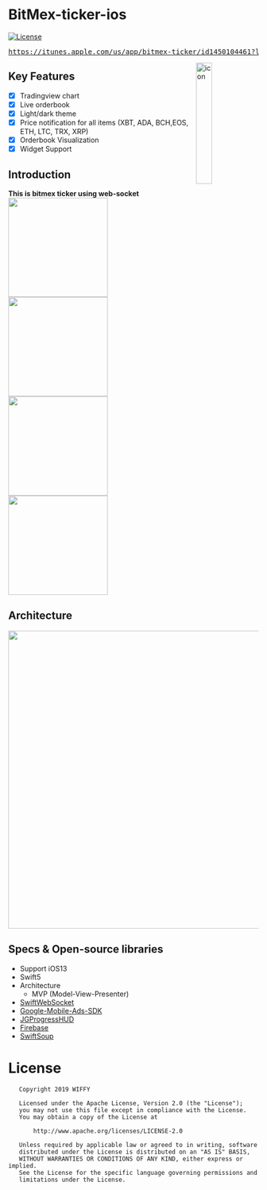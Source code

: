 # BitMex-ticker-ios
[![License](https://img.shields.io/badge/License-Apache%202.0-blue.svg)](https://opensource.org/licenses/Apache-2.0)
</br>

<pre><a href="https://itunes.apple.com/us/app/bitmex-ticker/id1450104461?l=ko&ls=1&mt=8">https://itunes.apple.com/us/app/bitmex-ticker/id1450104461?l=ko&ls=1&mt=8</a></pre>

<img alt="icon" src="https://user-images.githubusercontent.com/8678595/66545822-86198b00-eb76-11e9-842e-91e29ebf0861.png" align="right" width="25%">

## Key Features
- [x] Tradingview chart
- [x] Live orderbook
- [x] Light/dark theme
- [x] Price notification for all items (XBT, ADA, BCH,EOS, ETH, LTC, TRX, XRP)
- [x] Orderbook Visualization
- [x] Widget Support

## Introduction
**This is bitmex ticker using web-socket**</br>
<img src="https://user-images.githubusercontent.com/8678595/66545913-b82aed00-eb76-11e9-859d-f7a702dfe9db.png" width="200px">
<img src="https://user-images.githubusercontent.com/8678595/66545914-b82aed00-eb76-11e9-953b-de686e479e32.png" width="200px">
<img src="https://user-images.githubusercontent.com/8678595/66545917-b82aed00-eb76-11e9-8dc9-23293577e613.png" width="200px">
<img src="https://user-images.githubusercontent.com/8678595/66545918-b8c38380-eb76-11e9-9bec-39cf5238bc04.png" width="200px">

## Architecture
<img width="600px" src="https://user-images.githubusercontent.com/8678595/66544658-b7dd2280-eb73-11e9-9872-089b1f452f4f.png">

## Specs & Open-source libraries
- Support iOS13
- Swift5
- Architecture
   - MVP (Model-View-Presenter)
- [SwiftWebSocket](https://github.com/tidwall/SwiftWebSocket)
- [Google-Mobile-Ads-SDK](https://developers.google.com/admob/ios/download)
- [JGProgressHUD](https://github.com/JonasGessner/JGProgressHUD)
- [Firebase](https://github.com/firebase/)
- [SwiftSoup](https://github.com/scinfu/SwiftSoup)

# License

```
   Copyright 2019 WIFFY

   Licensed under the Apache License, Version 2.0 (the "License");
   you may not use this file except in compliance with the License.
   You may obtain a copy of the License at

       http://www.apache.org/licenses/LICENSE-2.0

   Unless required by applicable law or agreed to in writing, software
   distributed under the License is distributed on an "AS IS" BASIS,
   WITHOUT WARRANTIES OR CONDITIONS OF ANY KIND, either express or implied.
   See the License for the specific language governing permissions and
   limitations under the License.
   ```
